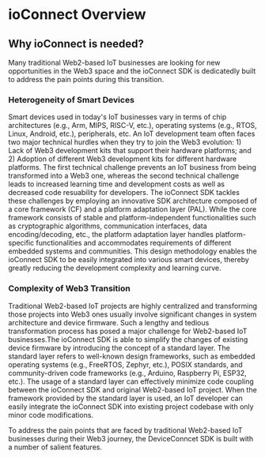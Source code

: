 # ioConnect Overview

## Why ioConnect is needed?

Many traditional Web2-based IoT businesses are looking for new opportunities in the Web3 space and the ioConnect SDK is dedicatedly built to address the pain points during this transition.

### Heterogeneity of Smart Devices

Smart devices used in today's IoT businesses vary in terms of chip architectures (e.g., Arm, MIPS, RISC-V, etc.), operating systems (e.g., RTOS, Linux, Android, etc.), peripherals, etc. An IoT development team often faces two major technical hurdles when they try to join the Web3 evolution: 1) Lack of Web3 development kits that support their hardware platforms; and 2) Adoption of different Web3 development kits for different hardware platforms. The first technical challenge prevents an IoT business from being transformed into a Web3 one, whereas the second technical challenge leads to increased learning time and development costs as well as decreased code resuability for developers. The ioConnect SDK tackles these challenges by employing an innovative SDK architecture composed of a core framework (CF) and a platform adaptation layer (PAL). While the core framework consists of stable and platform-independent functionalities such as cryptographic algorithms, communication interfaces, data encoding/decoding, etc., the platform adaptation layer handles platform-specific functionalities and accommodates requirements of different embedded systems and communities. This design methodology enables the ioConnect SDK to be easily integrated into various smart devices, thereby greatly reducing the development complexity and learning curve.

### Complexity of Web3 Transition

Traditional Web2-based IoT projects are highly centralized and transforming those projects into Web3 ones usually involve significant changes in system architecture and device firmware. Such a lengthy and tedious transformation process has posed a major challenge for Web2-based IoT businesses.The ioConnect SDK is able to simplify the changes of existing device firmware by introducing the concept of a standard layer. The standard layer refers to well-known design frameworks, such as embedded operating systems (e.g., FreeRTOS, Zephyr, etc.), POSIX standards, and community-driven code frameworks (e.g., Arduino, Raspberry Pi, ESP32, etc.). The usage of a standard layer can effectively minimize code coupling between the ioConnect SDK and original Web2-based IoT project. When the framework provided by the standard layer is used, an IoT developer can easily integrate the ioConnect SDK into existing project codebase with only minor code modifications.

To address the pain points that are faced by traditional Web2-based IoT businesses during their Web3 journey, the DeviceConncet SDK is built with a number of salient features.

